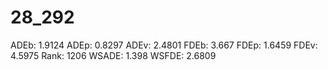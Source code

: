 # 28_292

ADEb: 1.9124
ADEp: 0.8297
ADEv: 2.4801
FDEb: 3.667
FDEp: 1.6459
FDEv: 4.5975
Rank: 1206
WSADE: 1.398
WSFDE: 2.6809